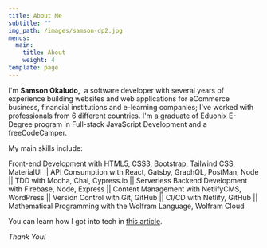 ```yaml
---
title: About Me
subtitle: ""
img_path: /images/samson-dp2.jpg
menus:
  main:
    title: About
    weight: 4
template: page
---
```

I'm **Samson Okaludo,**  a software developer with several years of experience building websites and web applications for eCommerce business, financial institutions and e-learning companies; I've worked with professionals from 6 different countries. I'm a graduate of Eduonix E-Degree program in Full-stack JavaScript Development and a freeCodeCamper.

My main skills include:

Front-end Development with HTML5, CSS3, Bootstrap, Tailwind CSS, MaterialUI || API Consumption with React, Gatsby, GraphQL, PostMan, Node || TDD with Mocha, Chai, Cypress.io || Serverless Backend Development with Firebase, Node, Express || Content Management with NetlifyCMS, WordPress || Version Control with Git, GitHub || CI/CD with Netlify, GitHub || Mathematical Programming with the Wolfram Language, Wolfram Cloud

You can learn how I got into tech in [this article](#). 

*Thank You!*